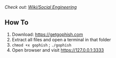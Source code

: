 *Check out: [Wiki/Social Engineering](https://github.com/p-arrow/Red-Blue-Guide/blob/main/Wiki/Social%20Engineering.md)*

## How To
1. Download: https://getgophish.com
2. Extract all files and open a terminal in that folder
3. `chmod +x gophish` ; `./gophish`
4. Open browser and visit https://127.0.0.1:3333

